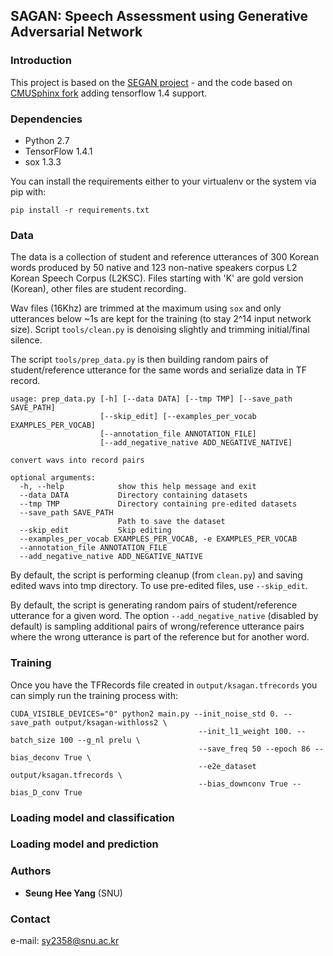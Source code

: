 ## SAGAN: Speech Assessment using Generative Adversarial Network

### Introduction

This project is based on the [SEGAN project](https://arxiv.org/abs/1703.09452) - and the code based on [CMUSphinx fork](https://github.com/cmusphinx/segan) adding tensorflow 1.4 support.

### Dependencies

* Python 2.7
* TensorFlow 1.4.1
* sox 1.3.3

You can install the requirements either to your virtualenv or the system via pip with:

```
pip install -r requirements.txt
```

### Data

The data is a collection of student and reference utterances of 300 Korean words produced by 50 native and 123 non-native speakers corpus L2 Korean Speech Corpus (L2KSC). Files starting with 'K' are gold version (Korean), other files are student recording.

Wav files (16Khz) are trimmed at the maximum using `sox` and only utterances below ~1s are kept for the training (to stay 2^14 input network size). Script `tools/clean.py` is denoising slightly and trimming initial/final silence.

The script `tools/prep_data.py` is then building random pairs of student/reference utterance for the same words and serialize data in TF record.

```
usage: prep_data.py [-h] [--data DATA] [--tmp TMP] [--save_path SAVE_PATH]
                    [--skip_edit] [--examples_per_vocab EXAMPLES_PER_VOCAB]
                    [--annotation_file ANNOTATION_FILE]
                    [--add_negative_native ADD_NEGATIVE_NATIVE]

convert wavs into record pairs

optional arguments:
  -h, --help            show this help message and exit
  --data DATA           Directory containing datasets
  --tmp TMP             Directory containing pre-edited datasets
  --save_path SAVE_PATH
                        Path to save the dataset
  --skip_edit           Skip editing
  --examples_per_vocab EXAMPLES_PER_VOCAB, -e EXAMPLES_PER_VOCAB
  --annotation_file ANNOTATION_FILE
  --add_negative_native ADD_NEGATIVE_NATIVE
```

By default, the script is performing cleanup (from `clean.py`) and saving edited wavs into tmp directory. To use pre-edited files, use `--skip_edit`.

By default, the script is generating random pairs of student/reference utterance for a given word. The option `--add_negative_native` (disabled by default) is sampling additional pairs of wrong/reference utterance pairs where the wrong utterance is part of the reference but for another word.

### Training

Once you have the TFRecords file created in `output/ksagan.tfrecords` you can simply run the training process with:

```
CUDA_VISIBLE_DEVICES="0" python2 main.py --init_noise_std 0. --save_path output/ksagan-withloss2 \
                                          --init_l1_weight 100. --batch_size 100 --g_nl prelu \
                                          --save_freq 50 --epoch 86 --bias_deconv True \
                                          --e2e_dataset output/ksagan.tfrecords \
                                          --bias_downconv True --bias_D_conv True
```


### Loading model and classification



### Loading model and prediction



### Authors

* **Seung Hee Yang** (SNU)

### Contact

e-mail: sy2358@snu.ac.kr
